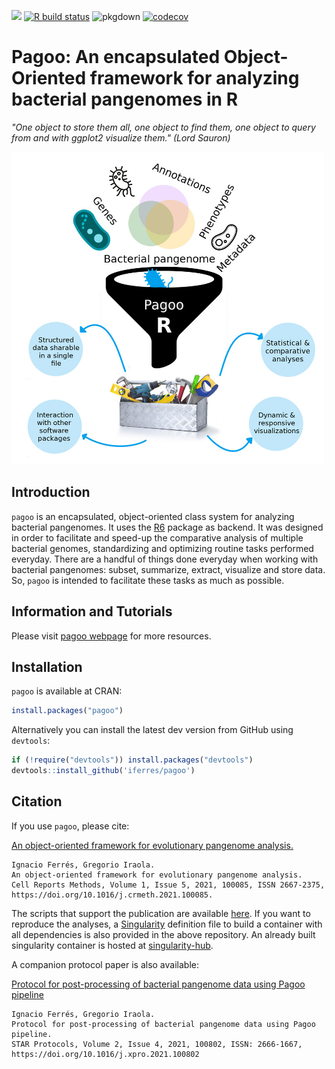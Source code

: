 <!-- badges: start -->
[![](https://www.r-pkg.org/badges/version/pagoo?color=green)](https://cran.r-project.org/package=pagoo)
[![R build status](https://github.com/iferres/pagoo/workflows/R-CMD-check/badge.svg)](https://github.com/iferres/pagoo/actions)
![pkgdown](https://github.com/iferres/pagoo/workflows/pkgdown/badge.svg)
[![codecov](https://codecov.io/gh/iferres/pagoo/branch/master/graph/badge.svg)](https://app.codecov.io/gh/iferres/pagoo)
<!-- badges: end -->

# Pagoo: An encapsulated Object-Oriented framework for analyzing bacterial pangenomes in R

*"One object to store them all, one object to find them, one object to query from and with ggplot2 visualize them." (Lord Sauron)*

<img src="./man/figures/pagoo_graphical_abstract.jpg" width=500>

## Introduction

`pagoo` is an encapsulated, object-oriented class system for analyzing bacterial pangenomes. It uses the [R6](https://r6.r-lib.org/) package as backend. It was designed in order to facilitate and speed-up the comparative analysis of multiple bacterial genomes, standardizing and optimizing routine tasks performed everyday. There are a handful of things done everyday when working with bacterial pangenomes: subset, summarize, extract, visualize and store data. So, `pagoo` is intended to facilitate these tasks as much as possible. 


## Information and Tutorials

Please visit [pagoo webpage](https://iferres.github.io/pagoo/) for more resources.

## Installation

`pagoo` is available at CRAN:
```r
install.packages("pagoo")
```

Alternatively you can install the latest dev version from GitHub using `devtools`:
``` r
if (!require("devtools")) install.packages("devtools")
devtools::install_github('iferres/pagoo')
```

## Citation
If you use `pagoo`, please cite:

[An object-oriented framework for evolutionary pangenome analysis.](https://www.cell.com/cell-reports-methods/fulltext/S2667-2375(21)00140-5)

```
Ignacio Ferrés, Gregorio Iraola.
An object-oriented framework for evolutionary pangenome analysis.
Cell Reports Methods, Volume 1, Issue 5, 2021, 100085, ISSN 2667-2375, https://doi.org/10.1016/j.crmeth.2021.100085.
```

The scripts that support the publication are available [here](https://github.com/iferres/pagoo_publication_scripts). If you want to reproduce the analyses, a [Singularity](https://sylabs.io/singularity/) definition file to build a container with all dependencies is also provided in the above repository. An already built singularity container is hosted at [singularity-hub](https://singularity-hub.org/collections/5123).

A companion protocol paper is also available:

[Protocol for post-processing of bacterial pangenome data using Pagoo pipeline](https://star-protocols.cell.com/protocols/1048)

```
Ignacio Ferrés, Gregorio Iraola.
Protocol for post-processing of bacterial pangenome data using Pagoo pipeline.
STAR Protocols, Volume 2, Issue 4, 2021, 100802, ISSN: 2666-1667, https://doi.org/10.1016/j.xpro.2021.100802
```
